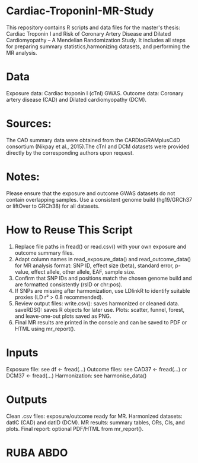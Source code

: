 # Cardiac-TroponinI-MR-Study
This repository contains R scripts and data files for the master's thesis: Cardiac Troponin I and Risk of Coronary Artery Disease and Dilated Cardiomyopathy – A Mendelian Randomization Study. It includes all steps for preparing summary statistics,harmonizing datasets, and performing the MR analysis.
# Data 
Exposure data: Cardiac troponin I (cTnI) GWAS.
Outcome data: Coronary artery disease (CAD) and Dilated cardiomyopathy (DCM).
# Sources:
The CAD summary data were obtained from the CARDIoGRAMplusC4D consortium (Nikpay et al., 2015).The cTnI and DCM datasets were provided directly by the corresponding authors upon request.
# Notes:
Please ensure that the exposure and outcome GWAS datasets do not contain overlapping samples.
Use a consistent genome build (hg19/GRCh37 or liftOver to GRCh38) for all datasets.
# How to Reuse This Script
1) Replace file paths in fread() or read.csv() with your own exposure and outcome summary files.
2) Adapt column names in read_exposure_data() and read_outcome_data() for MR analysis format: SNP ID, effect size (beta), standard error, p-value, effect allele, other allele, EAF, sample size.
3) Confirm that SNP IDs and positions match the chosen genome build and are formatted consistently (rsID or chr:pos).
4) If SNPs are missing after harmonization, use LDlinkR to identify suitable proxies (LD r² > 0.8 recommended).
5) Review output files:
   write.csv(): saves harmonized or cleaned data.
   saveRDS(): saves R objects for later use.
   Plots: scatter, funnel, forest, and leave-one-out plots saved as PNG.
 6) Final MR results are printed in the console and can be saved to PDF or HTML using mr_report().
# Inputs
Exposure file: see df <- fread(...)
Outcome files: see CAD37 <- fread(...) or DCM37 <- fread(...)
Harmonization: see harmonise_data()
# Outputs
Clean .csv files: exposure/outcome ready for MR.
Harmonized datasets: datIC (CAD) and datID (DCM).
MR results: summary tables, ORs, CIs, and plots.
Final report: optional PDF/HTML from mr_report().
# RUBA ABDO #
